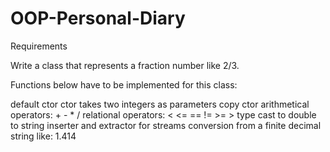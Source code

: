# OOP-Personal-Diary


Requirements

Write a class that represents a fraction number like 2/3.

Functions below have to be implemented for this class:

default ctor
ctor takes two integers as parameters
copy ctor
arithmetical operators: + - * /
relational operators: < <= == != >= >
type cast to double
to string
inserter and extractor for streams
conversion from a finite decimal string like: 1.414
